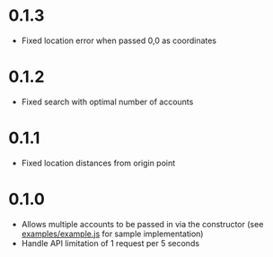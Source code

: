# 0.1.3

* Fixed location error when passed 0,0 as coordinates

# 0.1.2

* Fixed search with optimal number of accounts

# 0.1.1

* Fixed location distances from origin point

# 0.1.0

* Allows multiple accounts to be passed in via the constructor (see [examples/example.js](example.js) for sample implementation)
* Handle API limitation of 1 request per 5 seconds